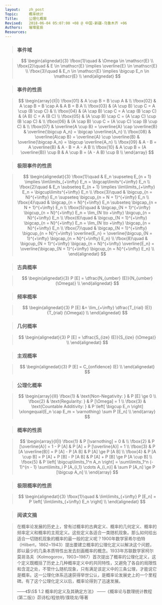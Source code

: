 ```yaml
---
layout:    zh_post
Topic:     概率统计
Title:     公理化概率
Revised:   2018-06-04 05:07:00 +08 @ 中国-新疆-乌鲁木齐 +06
Authors:   璀璨星辰
Resources:
---
```


> ### 事件域

> $$
> \begin{alignedat}{3}
> \fbox{1}\quad & \Omega \in \mathscr{E} \\
> \fbox{2}\quad & E \in \mathscr{E} \implies \overline{E} \in \mathscr{E} \\
> \fbox{3}\quad & E_n \in \mathscr{E} \implies \bigcup E_n \in \mathscr{E} \\
> \end{alignedat}
> $$
>

> ### 事件的性质

> $$
> \begin{array}{ll|l}
> \fbox{01} & A \cup B = B \cup A                                  & \\
> \fbox{02} & A \cap B = B \cap A                                  & A B = B A \\
> \fbox{03} & (A \cup B) \cup C = A \cup (B \cup C)                & \\
> \fbox{04} & (A \cap B) \cap C = A \cap (B \cap C)                & (A B) C = A (B C) \\
> \fbox{05} & (A \cup B) \cap C = (A \cap C) \cup (B \cap C)       & \\
> \fbox{06} & (A \cap B) \cup C = (A \cup C) \cap (B \cup C)       & \\
> \fbox{07} & \overline{A \cup B} = \overline{A} \cap \overline{B} & \overline{\bigcup A_n} = \bigcap \overline{A_n} \\
> \fbox{08} & \overline{A\cap B} = \overline{A} \cup \overline{B}  & \overline{\bigcap A_n} = \bigcup \overline{A_n} \\
> \fbox{09} & A - B = A \overline{B}                               & A - B = A - A B \\
> \fbox{10} & A \cup B = (A \overline{B}) \cup B                   & A \cup B = (A - A B) \cup B \\
> \end{array}
> $$
>

> ### 极限事件的性质

> $$
> \begin{alignedat}{3}
> \fbox{1}\quad & E_n \supseteq E_{n + 1} \implies \lim\limits_{+\infty} E_n = \bigcap\limits^{+\infty} E_n \\
> \fbox{2}\quad & E_n \subseteq E_{n + 1} \implies \lim\limits_{+\infty} E_n = \bigcup\limits^{+\infty} E_n \\
> \fbox{3}\quad & \bigcup_{n = N}^{+\infty} E_n \supseteq \bigcup_{n = N + 1}^{+\infty} E_n \\
> \fbox{4}\quad & \bigcap_{n = N}^{+\infty} E_n \subseteq \bigcap_{n = N  + 1}^{+\infty} E_n \\
> \fbox{5}\quad & \bigcap_{N = 1}^{+\infty} \bigcup_{n = N}^{+\infty} E_n = \lim_{N \to +\infty} \bigcup_{n = N}^{+\infty} E_n \\
> \fbox{6}\quad & \bigcup_{N = 1}^{+\infty} \bigcap_{n = N}^{+\infty} E_n = \lim_{N \to +\infty} \bigcap_{n = N}^{+\infty} E_n \\
> \fbox{7}\quad & \bigcap_{N = 1}^{+\infty} \bigcup_{n = N}^{+\infty} \overline{E_n} = \overline{\bigcup_{N = 1}^{+\infty} \bigcap_{n = N}^{+\infty} E_n} \\
> \fbox{8}\quad & \bigcup_{N = 1}^{+\infty} \bigcap_{n = N}^{+\infty} \overline{E_n} = \overline{\bigcap_{N = 1}^{+\infty} \bigcup_{n = N}^{+\infty} E_n} \\
> \end{alignedat}
> $$
>

> ### 古典概率

> $$
> \begin{alignedat}{3}
> P [E] = \dfrac{N_{umber} (E)}{N_{umber} (\Omega)} \\
> \end{alignedat}
> $$
>

> ### 频率概率

> $$
> \begin{alignedat}{3}
> P [E] &= \lim_{+\infty} \dfrac{T_{rial} (E)}{T_{rial} (\Omega)} \\
> \end{alignedat}
> $$
>

> ### 几何概率

> $$
> \begin{alignedat}{3}
> P [E] = \dfrac{S_{ize} (E)}{S_{ize} (\Omega)} \\
> \end{alignedat}
> $$
>

> ### 主观概率

> $$
> \begin{alignedat}{3}
> P [E] = C_{onfidence} (E) \\
> \end{alignedat}
> $$
>

> ### 公理化概率

> $$
> \begin{array}{lll}
> \fbox{1} & \text{Non-Negativity: }       & P [E] \ge 0 \\
> \fbox{2} & \text{Regularity: }           & P [\Omega] = 1 \\
> \fbox{3} & \text{Countable Additivity: } & P \left[ \bigcup E_n \right] \xlongequal{E_n \cap E_m = \varnothing} \sum P [E_n] \\
> \end{array}
> $$
>

> ### 概率的性质

> $$
> \begin{array}{ll|l}
> \fbox{1} & P [\varnothing] = 0                                                                                              & \\
> \fbox{2} & P [\overline{A}] = 1 - P [A]                                                                                     & P [A] + P [\overline{A}] = 1 \\
> \fbox{3} & P [A \overline{B}] = P [A] - P [A B]                                                                             & P [A] \ge P [A B] \\
> \fbox{4} & P [A \cup B] = P [A] + P [B] - P [A B]                                                                           & P [A] + P [B] \ge P [A \cup B] \\
> \fbox{5} & P \left[ \bigcup\limits_1^n A_n \right] = \sum\limits_1^n (- 1)^{n - 1} \sum\limits_i P [A_{i_1} \cdots A_{i_n}] & \sum P [A_n] \ge P [\bigcup A_n] \\
> \end{array}
> $$
>

> ### 极限概率的性质

> $$
> \begin{alignedat}{3}
> \fbox{1}\quad & \lim\limits_{+\infty} P [E_n] = P \left[ \lim\limits_{+\infty} E_n \right]  \\
> \end{alignedat}
> $$
>

> ### 阅读文摘

> 在概率论发展的历史上，曾有过概率的古典定义、概率的几何定义、概率的频率定义和概率的主观定义。这些定义各适合一类随机现象。那么如何给出适合一切随机现象的概率的最一般的定义呢？1900年数学家希尔伯特（Hilbert，1862~1943）提出要建立概率的公理化定义以解决这个问题，即以最少的几条本质特性出发去刻画概率的概念。1933年苏联数学家柯尔莫哥洛夫（Kolmogorov，1903~1987）首次提出了概率的公理化定义，这个定义既概括了历史上几种概率定义中的共同特性，又避免了各自的局限性和含混之处，不管什么随机现象，只有满足该定义中的三条公理，才能说它是概率。这一公理化体系迅速获得举世公认，是概率论发展史上的一个里程碑。有了这个公理化定义以后，概率论得到了迅速发展。
>
> ——《$\S$ 1.2 概率的定义及其确定方法》
> ——《概率论与数理统计教程 (第二版)》茆诗松/程依明/濮晓龙/等著
